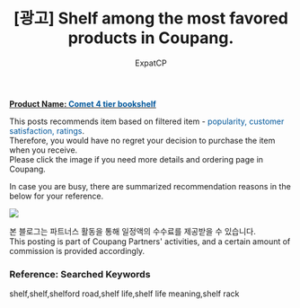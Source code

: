 ﻿---
layout: post
title: " [광고] Shelf among the most favored products in Coupang."
author: ExpatCP
categories: [ Living ]
tags: [shelf,shelf,shelford road,shelf life,shelf life meaning,shelf rack]
image: https://thumbnail7.coupangcdn.com/thumbnails/remote/492x492ex/image/retail/images/13118400169986367-7adb79c3-abdd-448a-ab5c-bd8b34c879a1.jpg 
---

<a href="https://link.coupang.com/a/lQkuZ"><b>Product Name: <font color='#01579B'>Comet 4 tier bookshelf</font></b></a>

This posts recommends item based on filtered item - <font color='#01579B'>popularity, customer satisfaction, ratings</font>.<br>
Therefore, you would have no regret your decision to purchase the item when you receive.<br>
Please click the image if you need more details and ordering page in Coupang. 

In case you are busy, there are summarized recommendation reasons in the below for your reference. 

<a href="https://link.coupang.com/a/lQkuZ"><img src="https://thumbnail7.coupangcdn.com/thumbnails/remote/q89/image/retail/images/13667556405027789-d64f7b67-c492-47e0-9681-22986b37f14c.jpg"></a> 

본 블로그는 파트너스 활동을 통해 일정액의 수수료를 제공받을 수 있습니다.<br>
This posting is part of Coupang Partners' activities, and a certain amount of commission is provided accordingly.

### Reference: Searched Keywords  
shelf,shelf,shelford road,shelf life,shelf life meaning,shelf rack
